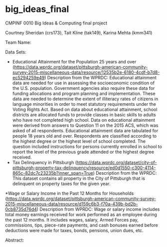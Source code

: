 # big_ideas_final
CMPINF 0010 Big Ideas &amp; Computing final project

Courtney Sheridan (crs173), Tait Kline (tak149), Karina Mehta (kmm341)

Team Name: 

Data Sets:
* Educational Attainment for the Population 25 years and over 
(https://data.wprdc.org/dataset/pittsburgh-american-community-survey-2015-miscellaneous-data/resource/12535b2e-6180-4cdf-b7d8-ec5294259e49)
Description from the WPRDC: Educational attainment data are needed for use in assessing the socioeconomic condition of the U.S. population. Government agencies also require these data for funding allocations and program planning and implementation. These data are needed to determine the extent of illiteracy rates of citizens in language minorities in order to meet statutory requirements under the Voting Rights Act. Based on data about educational attainment, school districts are allocated funds to provide classes in basic skills to adults who have not completed high school. Data on educational attainment were derived from answers to Question 11 on the 2015 ACS, which was asked of all respondents. Educational attainment data are tabulated for people 18 years old and over. Respondents are classified according to the highest degree or the highest level of school completed. The question included instructions for persons currently enrolled in school to report the level of the previous grade attended or the highest degree received.
* Tax Delinquency in Pittsburgh (https://data.wprdc.org/dataset/city-of-pittsburgh-property-tax-delinquency/resource/ed0d1550-c300-4114-865c-82dc7c23235b?inner_span=True)
Description from the WPRDC: This dataset contains all property in the City of Pittsburgh that is delinquent on property taxes for the given year.

*Wage or Salary Income in the Past 12 Months for Households (https://data.wprdc.org/dataset/pittsburgh-american-community-survey-2015-miscellaneous-data/resource/d159c6b3-f70a-439b-bd2b-0cb8735d76d4)
Description from WPRDC: Wage or salary income includes total money earnings received for work performed as an employee during the past 12 months. It includes wages, salary, Armed Forces pay, commissions, tips, piece-rate payments, and cash bonuses earned before deductions were made for taxes, bonds, pensions, union dues, etc.


Abstract:
